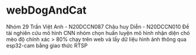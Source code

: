# webDogAndCat
Nhóm 29
Trần Việt Anh - N20DCCN087
Châu huy Diễn - N20DCCN010
Đề tài nghiên cứu mô hình CNN
nhóm chọn huấn luyện mô hình nhận diện chó mèo độ chính xác > 80%
chạy trên web và lấy dữ liệu hình ảnh thông qua esp32-cam bằng giao thức RTSP

